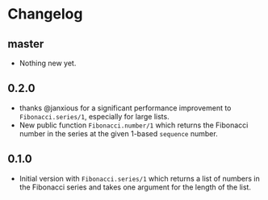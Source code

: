 # Changelog

## master

- Nothing new yet.

## 0.2.0

- thanks @janxious for a significant performance improvement to `Fibonacci.series/1`, especially for large lists.
- New public function `Fibonacci.number/1` which returns the Fibonacci number in the series at the
  given 1-based `sequence` number.

## 0.1.0

- Initial version with `Fibonacci.series/1` which returns a list of numbers in the Fibonacci series and takes one argument for the length of the list.
